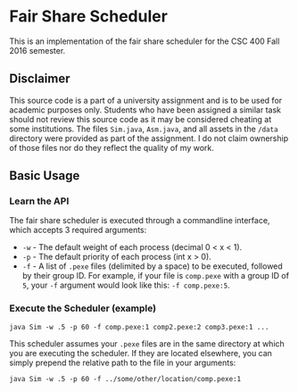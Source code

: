 # Fair Share Scheduler

This is an implementation of the fair share scheduler for the CSC 400 Fall 2016 semester.

## Disclaimer

This source code is a part of a university assignment and is to be used for academic purposes only. Students who have been assigned a similar task should not review this source code as it may be considered cheating at some institutions. The files `Sim.java`,  `Asm.java`, and all assets in the `/data` directory were provided as part of the assignment. I do not claim ownership of those files nor do they reflect the quality of my work.

## Basic Usage

### Learn the API

The fair share scheduler is executed through a commandline interface, which accepts 3 required arguments:

- `-w` - The default weight of each process (decimal 0 < x < 1).
- `-p` - The default priority of each process (int x > 0).
- `-f` - A list of `.pexe` files (delimited by a space) to be executed, followed by their group ID. For example, if your file is `comp.pexe` with a group ID of `5`, your `-f` argument would look like this: `-f comp.pexe:5`.

### Execute the Scheduler (example)

    java Sim -w .5 -p 60 -f comp.pexe:1 comp2.pexe:2 comp3.pexe:1 ...
    
This scheduler assumes your `.pexe` files are in the same directory at which you are executing the scheduler. If they are located elsewhere, you can simply prepend the relative path to the file in your arguments:

    java Sim -w .5 -p 60 -f ../some/other/location/comp.pexe:1